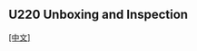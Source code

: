 ## U220 Unboxing and Inspection

[[中文]](../../../cn/device_and_usage_manual/ANTSDR_U_Series_Module/ANTSDR_U220_Reference_Manual/AntsdrU220_First_boot_check_cn.html)